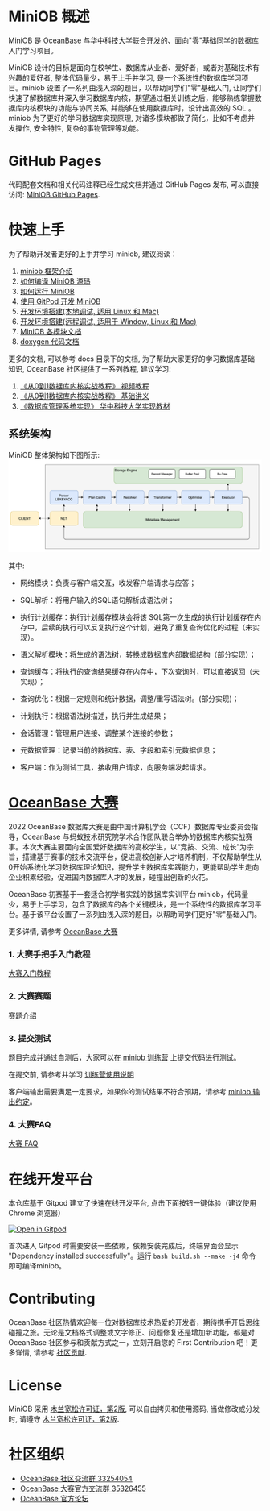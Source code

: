 # MiniOB 概述

MiniOB 是 [OceanBase](https://github.com/oceanbase/oceanbase) 与华中科技大学联合开发的、面向"零"基础同学的数据库入门学习项目。

MiniOB 设计的目标是面向在校学生、数据库从业者、爱好者，或者对基础技术有兴趣的爱好者, 整体代码量少，易于上手并学习, 是一个系统性的数据库学习项目。miniob 设置了一系列由浅入深的题目，以帮助同学们"零"基础入门, 让同学们快速了解数据库并深入学习数据库内核，期望通过相关训练之后，能够熟练掌握数据库内核模块的功能与协同关系, 并能够在使用数据库时，设计出高效的 SQL 。miniob 为了更好的学习数据库实现原理, 对诸多模块都做了简化，比如不考虑并发操作, 安全特性, 复杂的事物管理等功能。

# GitHub Pages
代码配套文档和相关代码注释已经生成文档并通过 GitHub Pages 发布, 可以直接访问:
[MiniOB GitHub Pages](https://oceanbase.github.io/miniob/).

# 快速上手

为了帮助开发者更好的上手并学习 miniob, 建议阅读：

1. [miniob 框架介绍](docs/src/miniob-introduction.md)
2. [如何编译 MiniOB 源码](docs/src/how_to_build.md)
3. [如何运行 MiniOB](docs/src/how_to_run.md)
3. [使用 GitPod 开发 MiniOB](docs/src/dev-env/dev_by_gitpod.md)
4. [开发环境搭建(本地调试, 适用 Linux 和 Mac)](docs/src/dev-env/how_to_dev_miniob_by_vscode.md)
5. [开发环境搭建(远程调试, 适用于 Window, Linux 和 Mac)](docs/src/dev-env/how_to_dev_in_docker_container_by_vscode.md)
6. [MiniOB 各模块文档](docs/src/design/introduction.md)
7. [doxygen 代码文档](docs/doxy/html/index.html)

更多的文档, 可以参考 docs 目录下的文档, 为了帮助大家更好的学习数据库基础知识, OceanBase 社区提供了一系列教程, 建议学习:

1. [《从0到1数据库内核实战教程》  视频教程](https://open.oceanbase.com/activities/4921877?id=4921946)
2. [《从0到1数据库内核实战教程》  基础讲义](https://github.com/oceanbase/kernel-quickstart)
3. [《数据库管理系统实现》  华中科技大学实现教材](docs/src/lectures/index.md)

## 系统架构

MiniOB 整体架构如下图所示:
![架构](docs/src/images/miniob-introduction-sql-flow.png)

其中:

- 网络模块：负责与客户端交互，收发客户端请求与应答；

- SQL解析：将用户输入的SQL语句解析成语法树；

- 执行计划缓存：执行计划缓存模块会将该 SQL第一次生成的执行计划缓存在内存中，后续的执行可以反复执行这个计划，避免了重复查询优化的过程（未实现）。

- 语义解析模块：将生成的语法树，转换成数据库内部数据结构（部分实现）；

- 查询缓存：将执行的查询结果缓存在内存中，下次查询时，可以直接返回（未实现）；

- 查询优化：根据一定规则和统计数据，调整/重写语法树。(部分实现)；

- 计划执行：根据语法树描述，执行并生成结果；

- 会话管理：管理用户连接、调整某个连接的参数；

- 元数据管理：记录当前的数据库、表、字段和索引元数据信息；

- 客户端：作为测试工具，接收用户请求，向服务端发起请求。


# [OceanBase 大赛](https://open.oceanbase.com/competition)

2022 OceanBase 数据库大赛是由中国计算机学会（CCF）数据库专业委员会指导，OceanBase 与蚂蚁技术研究院学术合作团队联合举办的数据库内核实战赛事。本次大赛主要面向全国爱好数据库的高校学生，以“竞技、交流、成长”为宗旨，搭建基于赛事的技术交流平台，促进高校创新人才培养机制，不仅帮助学生从0开始系统化学习数据库理论知识，提升学生数据库实践能力，更能帮助学生走向企业积累经验，促进国内数据库人才的发展，碰撞出创新的火花。

OceanBase 初赛基于一套适合初学者实践的数据库实训平台 miniob，代码量少，易于上手学习，包含了数据库的各个关键模块，是一个系统性的数据库学习平台。基于该平台设置了一系列由浅入深的题目，以帮助同学们更好"零"基础入门。

更多详情, 请参考 [OceanBase 大赛](https://open.oceanbase.com/competition/index)

### 1. 大赛手把手入门教程

[大赛入门教程](docs/src/game/gitee-instructions.md)

### 2. 大赛赛题

[赛题介绍](docs/src/game/miniob_topics.md) 

### 3. 提交测试

题目完成并通过自测后，大家可以在 [miniob 训练营](https://open.oceanbase.com/train?questionId=500003) 上提交代码进行测试。

在提交前, 请参考并学习 [训练营使用说明](https://ask.oceanbase.com/t/topic/35600372)

客户端输出需要满足一定要求，如果你的测试结果不符合预期，请参考 [miniob 输出约定](docs/src/game/miniob-output-convention.md)。

### 4. 大赛FAQ

[大赛 FAQ ](https://ask.oceanbase.com/t/topic/35601465)

# 在线开发平台

本仓库基于 Gitpod 建立了快速在线开发平台, 点击下面按钮一键体验（建议使用 Chrome 浏览器）

[![Open in Gitpod](https://gitpod.io/button/open-in-gitpod.svg)](https://gitpod.io/#https://github.com/oceanbase/miniob)

首次进入 Gitpod 时需要安装一些依赖，依赖安装完成后，终端界面会显示 "Dependency installed successfully"。运行 `bash build.sh --make -j4` 命令即可编译miniob。

# Contributing

OceanBase 社区热情欢迎每一位对数据库技术热爱的开发者，期待携手开启思维碰撞之旅。无论是文档格式调整或文字修正、问题修复还是增加新功能，都是对 OceanBase 社区参与和贡献方式之一，立刻开启您的 First Contribution 吧！更多详情, 请参考 [社区贡献](CONTRIBUTING.md).

# License

MiniOB 采用 [木兰宽松许可证，第2版](https://license.coscl.org.cn/MulanPSL2), 可以自由拷贝和使用源码, 当做修改或分发时, 请遵守 [木兰宽松许可证，第2版](https://license.coscl.org.cn/MulanPSL2). 

# 社区组织

- [OceanBase 社区交流群 33254054](https://h5.dingtalk.com/circle/healthCheckin.html?corpId=dingd88359ef5e4c49ef87cda005313eea7a&1fe0ca69-72d=16c86a07-83c&cbdbhh=qwertyuiop&origin=1)
- [OceanBase 大赛官方交流群 35326455](https://qr.dingtalk.com/action/joingroup?code=v1,k1,g61jI0RwHQA8UMocuTbys2cyM7vck2c6jNE87vdxz9o=&_dt_no_comment=1&origin=11)
- [OceanBase 官方论坛](https://ask.oceanbase.com/)
